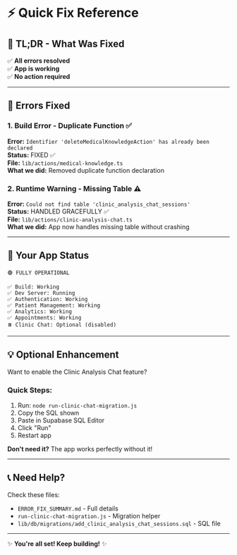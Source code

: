 # ⚡ Quick Fix Reference

## 🎯 TL;DR - What Was Fixed

✅ **All errors resolved**  
✅ **App is working**  
✅ **No action required**

---

## 📝 Errors Fixed

### 1. Build Error - Duplicate Function ✅
**Error:** `Identifier 'deleteMedicalKnowledgeAction' has already been declared`  
**Status:** FIXED ✅  
**File:** `lib/actions/medical-knowledge.ts`  
**What we did:** Removed duplicate function declaration

### 2. Runtime Warning - Missing Table ⚠️
**Error:** `Could not find table 'clinic_analysis_chat_sessions'`  
**Status:** HANDLED GRACEFULLY ✅  
**File:** `lib/actions/clinic-analysis-chat.ts`  
**What we did:** App now handles missing table without crashing

---

## 🚀 Your App Status

```
🟢 FULLY OPERATIONAL

✅ Build: Working
✅ Dev Server: Running
✅ Authentication: Working
✅ Patient Management: Working
✅ Analytics: Working
✅ Appointments: Working
⏸️ Clinic Chat: Optional (disabled)
```

---

## 💡 Optional Enhancement

Want to enable the Clinic Analysis Chat feature?

### Quick Steps:
1. Run: `node run-clinic-chat-migration.js`
2. Copy the SQL shown
3. Paste in Supabase SQL Editor
4. Click "Run"
5. Restart app

**Don't need it?** The app works perfectly without it!

---

## 📞 Need Help?

Check these files:
- `ERROR_FIX_SUMMARY.md` - Full details
- `run-clinic-chat-migration.js` - Migration helper
- `lib/db/migrations/add_clinic_analysis_chat_sessions.sql` - SQL file

---

✨ **You're all set! Keep building!** ✨
